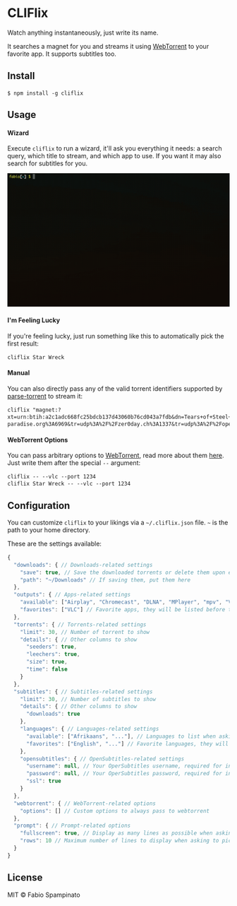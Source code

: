 # CLIFlix

Watch anything instantaneously, just write its name.

It searches a magnet for you and streams it using [WebTorrent](https://github.com/fabiospampinato/webtorrent-cli/tree/iina-support) to your favorite app. It supports subtitles too.

## Install

```shell
$ npm install -g cliflix
```

## Usage

#### Wizard

Execute `cliflix` to run a wizard, it'll ask you everything it needs: a search query, which title to stream, and which app to use. If you want it may also search for subtitles for you.

<p align="center">
	<img src="resources/wizard.gif" width="600" alt="Wizard">
</p>

#### I'm Feeling Lucky

If you're feeling lucky, just run something like this to automatically pick the first result:

```shell
cliflix Star Wreck
```

#### Manual

You can also directly pass any of the valid torrent identifiers supported by [parse-torrent](https://github.com/webtorrent/parse-torrent) to stream it:

```shell
cliflix "magnet:?xt=urn:btih:a2c1adc668fc25bdcb137d43060b76cd043a7fdb&dn=Tears+of+Steel+%282012%29+1080p+mkv&tr=udp%3A%2F%2Ftracker.leechers-paradise.org%3A6969&tr=udp%3A%2F%2Fzer0day.ch%3A1337&tr=udp%3A%2F%2Fopen.demonii.com%3A1337&tr=udp%3A%2F%2Ftracker.coppersurfer.tk%3A6969&tr=udp%3A%2F%2Fexodus.desync.com%3A6969"
```

#### WebTorrent Options

You can pass arbitrary options to [WebTorrent](https://github.com/fabiospampinato/webtorrent-cli/tree/iina-support), read more about them [here](https://github.com/fabiospampinato/webtorrent-cli/tree/iina-support). Just write them after the special `--` argument:

```shell
cliflix -- --vlc --port 1234
cliflix Star Wreck -- --vlc --port 1234
```

## Configuration

You can customize `cliflix` to your likings via a `~/.cliflix.json` file. `~` is the path to your home directory.

These are the settings available:

```js
{
  "downloads": { // Downloads-related settings
    "save": true, // Save the downloaded torrents or delete them upon exit
    "path": "~/Downloads" // If saving them, put them here
  },
  "outputs": { // Apps-related settings
    "available": ["Airplay", "Chromecast", "DLNA", "MPlayer", "mpv", "VLC", "IINA", "XBMC"], // Apps to list when asking for the app
    "favorites": ["VLC"] // Favorite apps, they will be listed before the others
  },
  "torrents": { // Torrents-related settings
    "limit": 30, // Number of torrent to show
    "details": { // Other columns to show
      "seeders": true,
      "leechers": true,
      "size": true,
      "time": false
    }
  },
  "subtitles": { // Subtitles-related settings
    "limit": 30, // Number of subtitles to show
    "details": { // Other columns to show
      "downloads": true
    },
    "languages": { // Languages-related settings
      "available": ["Afrikaans", "..."], // Languages to list when asking for the subtitles' language
      "favorites": ["English", "..."] // Favorite languages, they will be listed before the others
    },
    "opensubtitles": { // OpenSubtitles-related settings
      "username": null, // Your OperSubtitles username, required for increasing your IP quota
      "password": null, // Your OperSubtitles password, required for increasing your IP quota
      "ssl": true
    }
  },
  "webtorrent": { // WebTorrent-related options
    "options": [] // Custom options to always pass to webtorrent
  },
  "prompt": { // Prompt-related options
    "fullscreen": true, // Display as many lines as possible when asking to pick something
    "rows": 10 // Maximum number of lines to display when asking to pick something, if fullscreen is false
  }
}
```

## License

MIT © Fabio Spampinato
